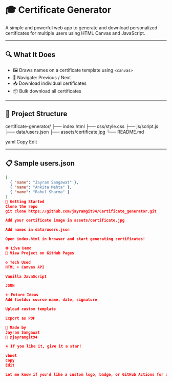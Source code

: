 # 🎓 Certificate Generator

A simple and powerful web app to generate and download personalized certificates for multiple users using HTML Canvas and JavaScript.

---

## 🔍 What It Does

- 🖼️ Draws names on a certificate template using `<canvas>`
- 🔁 Navigate: Previous / Next
- 📥 Download individual certificates
- 📦 Bulk download all certificates

---

## 📂 Project Structure

certificate-generator/ ├── index.html ├── css/style.css ├── js/script.js ├── data/users.json ├── assets/certificate.jpg └── README.md

yaml
Copy
Edit

---  

## 📋 Sample users.json

```json
[
  { "name": "Jayram Sangawat" },
  { "name": "Ankita Mehta" },
  { "name": "Rahul Sharma" }
]
🚀 Getting Started
Clone the repo
git clone https://github.com/jayramgit94/Certificate_generator.git

Add your certificate image in assets/certificate.jpg

Add names in data/users.json

Open index.html in browser and start generating certificates!

🌐 Live Demo
🔗 View Project on GitHub Pages

⚙️ Tech Used
HTML + Canvas API

Vanilla JavaScript

JSON

✨ Future Ideas
Add fields: course name, date, signature

Upload custom template

Export as PDF

🙌 Made by
Jayram Sangawat
🔗 @jayramgit94

⭐ If you like it, give it a star!

vbnet
Copy
Edit

Let me know if you'd like a custom logo, badge, or GitHub Actions for auto-deploy.